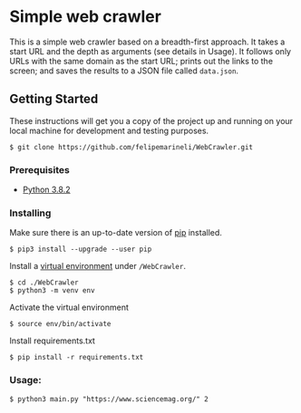 # Simple web crawler

This is a simple web crawler based on a breadth-first approach. It takes a start URL and the depth as arguments (see details in Usage). It follows only URLs with the same domain as the start URL; prints out the links to the screen; and saves the results to a JSON file called `data.json`.

## Getting Started

These instructions will get you a copy of the project up and running on your local machine for development and testing purposes.

```
$ git clone https://github.com/felipemarineli/WebCrawler.git
```

### Prerequisites

- [Python 3.8.2](https://www.python.org/downloads/release/python-382/)

### Installing

Make sure there is an up-to-date version of [pip](https://pip.pypa.io/en/stable/) installed.

```
$ pip3 install --upgrade --user pip
```

Install a [virtual environment](https://virtualenv.pypa.io/en/latest/) under `/WebCrawler`.

```
$ cd ./WebCrawler
$ python3 -m venv env
```

Activate the virtual environment

```
$ source env/bin/activate
```

Install requirements.txt

```
$ pip install -r requirements.txt
```

### Usage:

```
$ python3 main.py "https://www.sciencemag.org/" 2
```                                
